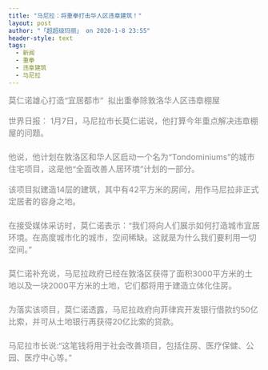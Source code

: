 ```yaml
---
title: "马尼拉：将重拳打击华人区违章建筑！"
layout: post
author: "「超超级玛丽」 on 2020-1-8 23:55"
header-style: text
tags:
  - 新闻
  - 重拳
  - 违章建筑
  - 马尼拉
---
```


<head></head>
<body>
 <font color="#878787"><font face="Tahoma, &amp;quot"><font size="3">莫仁诺雄心打造“宜居都市”&nbsp;&nbsp;拟出重拳除敦洛华人区违章棚屋</font></font></font>
 <br> 
 <br> 
 <font style="color:rgb(135, 135, 135)"><font face="Tahoma, &amp;quot"><font size="3">世界日报：</font></font></font>
 <font color="#878787"><font face="Tahoma, &amp;quot"><font size="3">1月7日，马尼拉市长莫仁诺说，他打算今年重点解决违章棚屋的问题。</font></font></font>
 <br> 
 <font color="#878787"><font face="Tahoma, &amp;quot"><font size="3">　　</font></font></font>
 <br> 
 <font color="#878787"><font face="Tahoma, &amp;quot"><font size="3">他说，他计划在敦洛区和华人区启动一个名为“Tondominiums”的城市住宅项目，这是他“全面改善人居环境”计划的一部分。</font></font></font>
 <br> 
 <br> 
 <font color="#878787"><font face="Tahoma, &amp;quot"><font size="3">该项目拟建造14层的建筑，其中有42平方米的房间，用作马尼拉非正式定居者的容身之地。</font></font></font>
 <br> 
 <font color="#878787"><font face="Tahoma, &amp;quot"><font size="3">　　</font></font></font>
 <br> 
 <font color="#878787"><font face="Tahoma, &amp;quot"><font size="3">在接受媒体采访时，莫仁诺表示：“我们将向人们展示如何打造城市宜居环境。在高度城市化的城市，空间稀缺。这就是为什么我们要利用一切空间。”</font></font></font>
 <br> 
 <font color="#878787"><font face="Tahoma, &amp;quot"><font size="3">　　</font></font></font>
 <br> 
 <font color="#878787"><font face="Tahoma, &amp;quot"><font size="3">莫仁诺补充说，马尼拉政府已经在敦洛区获得了面积3000平方米的土地以及一块2000平方米的土地，它们都将用于建造立体化住房。</font></font></font>
 <br> 
 <font color="#878787"><font face="Tahoma, &amp;quot"><font size="3">　　</font></font></font>
 <br> 
 <font color="#878787"><font face="Tahoma, &amp;quot"><font size="3">为落实该项目，莫仁诺透露，马尼拉政府向菲律宾开发银行借款约50亿比索，并可从土地银行再获得20亿比索的贷款。</font></font></font>
 <br> 
 <font color="#878787"><font face="Tahoma, &amp;quot"><font size="3">　　</font></font></font>
 <br> 
 <font color="#878787"><font face="Tahoma, &amp;quot"><font size="3">马尼拉市长说:“这笔钱将用于社会改善项目，包括住房、医疗保健、公园、医疗中心等。”</font></font></font>
 <br>
</body>



